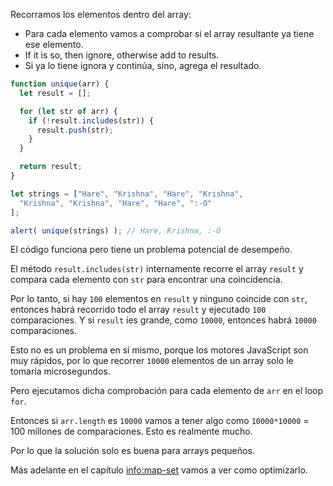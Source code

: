 Recorramos los elementos dentro del array:
- Para cada elemento vamos a comprobar si el array resultante ya tiene ese elemento.
- If it is so, then ignore, otherwise add to results.
- Si ya lo tiene ignora y continúa, sino, agrega el resultado.

```js run demo
function unique(arr) {
  let result = [];

  for (let str of arr) {
    if (!result.includes(str)) {
      result.push(str);
    }
  }

  return result;
}

let strings = ["Hare", "Krishna", "Hare", "Krishna",
  "Krishna", "Krishna", "Hare", "Hare", ":-O"
];

alert( unique(strings) ); // Hare, Krishna, :-O
```

El código funciona pero tiene un problema potencial de desempeño.

El método `result.includes(str)` internamente recorre el array `result` y compara cada elemento con `str` para encontrar una coincidencia.

Por lo tanto, si hay `100` elementos en `result` y ninguno coincide con `str`, entonces habrá recorrido todo el array `result` y ejecutado `100` comparaciones. Y si `result` ies grande, como `10000`, entonces habrá `10000` comparaciones.

Esto no es un problema en sí mismo, porque los motores JavaScript son muy rápidos, por lo que recorrer `10000` elementos de un array solo le tomaría microsegundos.

Pero ejecutamos dicha comprobación para cada elemento de `arr` en el loop `for`.

Entonces si `arr.length` es `10000` vamos a tener algo como `10000*10000` = 100 millones de comparaciones. Esto es realmente mucho.

Por lo que la solución solo es buena para arrays pequeños.

Más adelante en el capítulo <info:map-set> vamos a ver como optimizarlo.
